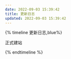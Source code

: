 ```yaml
---
date: 2022-09-03 15:39:42
title: 更新日志
updated: 2022-09-03 15:39:42
---
```

{% timeline 更新日志,blue%}
<!-- timeline 2022-5-26  -->
正式建站
<!-- endtimeline -->

{% endtimeline %}

